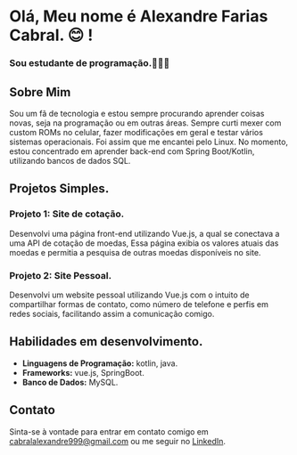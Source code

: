 # Olá, Meu nome é Alexandre Farias Cabral. 😊 !
### Sou estudante de programação.👨🏻‍💻

## Sobre Mim
Sou um fã de tecnologia e estou sempre procurando aprender coisas novas, seja na programação ou em outras áreas. Sempre curti mexer com custom ROMs no celular, fazer modificações em geral e testar vários sistemas operacionais. Foi assim que me encantei pelo Linux. No momento, estou concentrado em aprender back-end com Spring Boot/Kotlin, utilizando bancos de dados SQL.

## Projetos Simples.
### Projeto 1: Site de cotação.
Desenvolvi uma página front-end utilizando Vue.js, a qual se conectava a uma API de cotação de moedas, Essa página exibia os valores atuais das moedas e permitia a pesquisa de outras moedas disponíveis no site.

### Projeto 2: Site Pessoal.
Desenvolvi um website pessoal utilizando Vue.js com o intuito de compartilhar formas de contato, como número de telefone e perfis em redes sociais, facilitando assim a comunicação comigo.
## Habilidades em desenvolvimento.
- **Linguagens de Programação:** kotlin, java.
- **Frameworks:** vue.js, SpringBoot.
- **Banco de Dados:** MySQL.

## Contato
Sinta-se à vontade para entrar em contato comigo em [cabralalexandre999@gmail.com](mailto:seuemail@example.com) ou me seguir no [LinkedIn](https://www.linkedin.com/in/umalexandrequalquer/).


